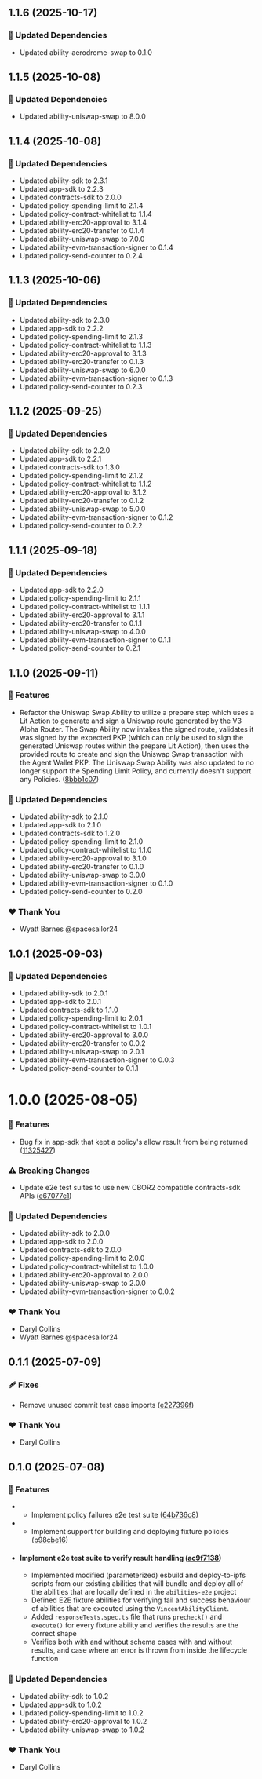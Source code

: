 ## 1.1.6 (2025-10-17)

### 🧱 Updated Dependencies

- Updated ability-aerodrome-swap to 0.1.0

## 1.1.5 (2025-10-08)

### 🧱 Updated Dependencies

- Updated ability-uniswap-swap to 8.0.0

## 1.1.4 (2025-10-08)

### 🧱 Updated Dependencies

- Updated ability-sdk to 2.3.1
- Updated app-sdk to 2.2.3
- Updated contracts-sdk to 2.0.0
- Updated policy-spending-limit to 2.1.4
- Updated policy-contract-whitelist to 1.1.4
- Updated ability-erc20-approval to 3.1.4
- Updated ability-erc20-transfer to 0.1.4
- Updated ability-uniswap-swap to 7.0.0
- Updated ability-evm-transaction-signer to 0.1.4
- Updated policy-send-counter to 0.2.4

## 1.1.3 (2025-10-06)

### 🧱 Updated Dependencies

- Updated ability-sdk to 2.3.0
- Updated app-sdk to 2.2.2
- Updated policy-spending-limit to 2.1.3
- Updated policy-contract-whitelist to 1.1.3
- Updated ability-erc20-approval to 3.1.3
- Updated ability-erc20-transfer to 0.1.3
- Updated ability-uniswap-swap to 6.0.0
- Updated ability-evm-transaction-signer to 0.1.3
- Updated policy-send-counter to 0.2.3

## 1.1.2 (2025-09-25)

### 🧱 Updated Dependencies

- Updated ability-sdk to 2.2.0
- Updated app-sdk to 2.2.1
- Updated contracts-sdk to 1.3.0
- Updated policy-spending-limit to 2.1.2
- Updated policy-contract-whitelist to 1.1.2
- Updated ability-erc20-approval to 3.1.2
- Updated ability-erc20-transfer to 0.1.2
- Updated ability-uniswap-swap to 5.0.0
- Updated ability-evm-transaction-signer to 0.1.2
- Updated policy-send-counter to 0.2.2

## 1.1.1 (2025-09-18)

### 🧱 Updated Dependencies

- Updated app-sdk to 2.2.0
- Updated policy-spending-limit to 2.1.1
- Updated policy-contract-whitelist to 1.1.1
- Updated ability-erc20-approval to 3.1.1
- Updated ability-erc20-transfer to 0.1.1
- Updated ability-uniswap-swap to 4.0.0
- Updated ability-evm-transaction-signer to 0.1.1
- Updated policy-send-counter to 0.2.1

## 1.1.0 (2025-09-11)

### 🚀 Features

- Refactor the Uniswap Swap Ability to utilize a prepare step which uses a Lit Action to generate and sign a Uniswap route generated by the V3 Alpha Router. The Swap Ability now intakes the signed route, validates it was signed by the expected PKP (which can only be used to sign the generated Uniswap routes within the prepare Lit Action), then uses the provided route to create and sign the Uniswap Swap transaction with the Agent Wallet PKP. The Uniswap Swap Ability was also updated to no longer support the Spending Limit Policy, and currently doesn't support any Policies. ([8bbb1c07](https://github.com/LIT-Protocol/Vincent/commit/8bbb1c07))

### 🧱 Updated Dependencies

- Updated ability-sdk to 2.1.0
- Updated app-sdk to 2.1.0
- Updated contracts-sdk to 1.2.0
- Updated policy-spending-limit to 2.1.0
- Updated policy-contract-whitelist to 1.1.0
- Updated ability-erc20-approval to 3.1.0
- Updated ability-erc20-transfer to 0.1.0
- Updated ability-uniswap-swap to 3.0.0
- Updated ability-evm-transaction-signer to 0.1.0
- Updated policy-send-counter to 0.2.0

### ❤️ Thank You

- Wyatt Barnes @spacesailor24

## 1.0.1 (2025-09-03)

### 🧱 Updated Dependencies

- Updated ability-sdk to 2.0.1
- Updated app-sdk to 2.0.1
- Updated contracts-sdk to 1.1.0
- Updated policy-spending-limit to 2.0.1
- Updated policy-contract-whitelist to 1.0.1
- Updated ability-erc20-approval to 3.0.0
- Updated ability-erc20-transfer to 0.0.2
- Updated ability-uniswap-swap to 2.0.1
- Updated ability-evm-transaction-signer to 0.0.3
- Updated policy-send-counter to 0.1.1

# 1.0.0 (2025-08-05)

### 🚀 Features

- Bug fix in app-sdk that kept a policy's allow result from being returned ([11325427](https://github.com/LIT-Protocol/Vincent/commit/11325427))

### ⚠️ Breaking Changes

- Update e2e test suites to use new CBOR2 compatible contracts-sdk APIs ([e67077e1](https://github.com/LIT-Protocol/Vincent/commit/e67077e1))

### 🧱 Updated Dependencies

- Updated ability-sdk to 2.0.0
- Updated app-sdk to 2.0.0
- Updated contracts-sdk to 2.0.0
- Updated policy-spending-limit to 2.0.0
- Updated policy-contract-whitelist to 1.0.0
- Updated ability-erc20-approval to 2.0.0
- Updated ability-uniswap-swap to 2.0.0
- Updated ability-evm-transaction-signer to 0.0.2

### ❤️ Thank You

- Daryl Collins
- Wyatt Barnes @spacesailor24

## 0.1.1 (2025-07-09)

### 🩹 Fixes

- Remove unused commit test case imports ([e227396f](https://github.com/LIT-Protocol/Vincent/commit/e227396f))

### ❤️ Thank You

- Daryl Collins

## 0.1.0 (2025-07-08)

### 🚀 Features

- - Implement policy failures e2e test suite ([64b736c8](https://github.com/LIT-Protocol/Vincent/commit/64b736c8))
- - Implement support for building and deploying fixture policies ([b98cbe16](https://github.com/LIT-Protocol/Vincent/commit/b98cbe16))
- #### Implement e2e test suite to verify result handling ([ac9f7138](https://github.com/LIT-Protocol/Vincent/commit/ac9f7138))
  - Implemented modified (parameterized) esbuild and deploy-to-ipfs scripts from our existing abilities that will bundle and deploy all of the abilities that are locally defined in the `abilities-e2e` project
  - Defined E2E fixture abilities for verifying fail and success behaviour of abilities that are executed using the `VincentAbilityClient`.
  - Added `responseTests.spec.ts` file that runs `precheck()` and `execute()` for every fixture ability and verifies the results are the correct shape
  - Verifies both with and without schema cases with and without results, and case where an error is thrown from inside the lifecycle function

### 🧱 Updated Dependencies

- Updated ability-sdk to 1.0.2
- Updated app-sdk to 1.0.2
- Updated policy-spending-limit to 1.0.2
- Updated ability-erc20-approval to 1.0.2
- Updated ability-uniswap-swap to 1.0.2

### ❤️ Thank You

- Daryl Collins
